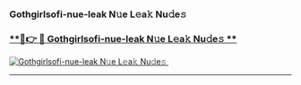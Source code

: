### Gothgirlsofi-nue-leak N𝚞e L𝚎a𝚔 Nu𝚍e𝚜   

### [ **🔗👉 🔴 Gothgirlsofi-nue-leak N𝚞e L𝚎a𝚔 Nu𝚍e𝚜 **](https://taap.it/xNRuk4)  

[![Gothgirlsofi-nue-leak N𝚞e L𝚎a𝚔 Nu𝚍e𝚜 ](https://i.imgur.com/0qMVB7G.gif)](https://taap.it/xNRuk4)  

___  
